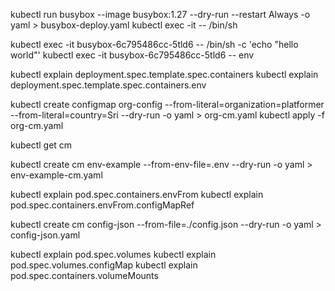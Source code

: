 kubectl run busybox --image busybox:1.27 --dry-run --restart Always -o yaml > busybox-deploy.yaml
kubectl exec -it <podname> -- /bin/sh

kubectl exec -it busybox-6c795486cc-5tld6 -- /bin/sh -c 'echo "hello world"'
kubectl exec -it busybox-6c795486cc-5tld6 -- env

kubectl explain deployment.spec.template.spec.containers
kubectl explain deployment.spec.template.spec.containers.env


kubectl create configmap org-config --from-literal=organization=platformer --from-literal=country=Sri --dry-run -o yaml > org-cm.yaml
kubectl apply -f org-cm.yaml 

kubectl get cm

kubectl create cm env-example --from-env-file=.env --dry-run -o yaml > env-example-cm.yaml

kubectl explain pod.spec.containers.envFrom
kubectl explain pod.spec.containers.envFrom.configMapRef

kubectl create cm config-json --from-file=./config.json --dry-run -o yaml > config-json.yaml

kubectl explain pod.spec.volumes
kubectl explain pod.spec.volumes.configMap 
kubectl explain pod.spec.containers.volumeMounts
